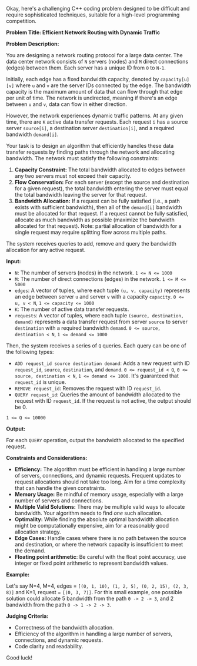 Okay, here's a challenging C++ coding problem designed to be difficult and require sophisticated techniques, suitable for a high-level programming competition.

**Problem Title: Efficient Network Routing with Dynamic Traffic**

**Problem Description:**

You are designing a network routing protocol for a large data center. The data center network consists of `N` servers (nodes) and `M` direct connections (edges) between them.  Each server has a unique ID from `0` to `N-1`.

Initially, each edge has a fixed bandwidth capacity, denoted by `capacity[u][v]` where `u` and `v` are the server IDs connected by the edge. The bandwidth capacity is the maximum amount of data that can flow through that edge per unit of time. The network is undirected, meaning if there's an edge between `u` and `v`, data can flow in either direction.

However, the network experiences dynamic traffic patterns. At any given time, there are `K` active data transfer requests. Each request `i` has a source server `source[i]`, a destination server `destination[i]`, and a required bandwidth `demand[i]`.

Your task is to design an algorithm that efficiently handles these data transfer requests by finding paths through the network and allocating bandwidth. The network must satisfy the following constraints:

1.  **Capacity Constraint:** The total bandwidth allocated to edges between any two servers must not exceed their capacity.
2.  **Flow Conservation:** For each server (except the source and destination for a given request), the total bandwidth entering the server must equal the total bandwidth leaving the server for that request.
3.  **Bandwidth Allocation:** If a request can be fully satisfied (i.e., a path exists with sufficient bandwidth), then all of the `demand[i]` bandwidth must be allocated for that request. If a request cannot be fully satisfied, allocate as much bandwidth as possible (maximize the bandwidth allocated for that request). Note: partial allocation of bandwidth for a single request may require splitting flow across multiple paths.

The system receives queries to add, remove and query the bandwidth allocation for any active request.

**Input:**

*   `N`: The number of servers (nodes) in the network.  `1 <= N <= 1000`
*   `M`: The number of direct connections (edges) in the network. `1 <= M <= 5000`
*   `edges`: A vector of tuples, where each tuple `(u, v, capacity)` represents an edge between server `u` and server `v` with a capacity `capacity`. `0 <= u, v < N`, `1 <= capacity <= 1000`
*   `K`: The number of active data transfer requests.
*   `requests`: A vector of tuples, where each tuple `(source, destination, demand)` represents a data transfer request from server `source` to server `destination` with a required bandwidth `demand`. `0 <= source, destination < N`, `1 <= demand <= 1000`

Then, the system receives a series of `Q` queries. Each query can be one of the following types:

*   `ADD request_id source destination demand`: Adds a new request with ID `request_id`, `source`, `destination`, and `demand`. `0 <= request_id < Q`, `0 <= source, destination < N`, `1 <= demand <= 1000`. It's guaranteed that `request_id` is unique.
*   `REMOVE request_id`: Removes the request with ID `request_id`.
*   `QUERY request_id`: Queries the amount of bandwidth allocated to the request with ID `request_id`.  If the request is not active, the output should be 0.

`1 <= Q <= 10000`

**Output:**

For each `QUERY` operation, output the bandwidth allocated to the specified request.

**Constraints and Considerations:**

*   **Efficiency:** The algorithm must be efficient in handling a large number of servers, connections, and dynamic requests. Frequent updates to request allocations should not take too long. Aim for a time complexity that can handle the given constraints.
*   **Memory Usage:** Be mindful of memory usage, especially with a large number of servers and connections.
*   **Multiple Valid Solutions:** There may be multiple valid ways to allocate bandwidth. Your algorithm needs to find *one* such allocation.
*   **Optimality:** While finding the absolute optimal bandwidth allocation might be computationally expensive, aim for a reasonably good allocation strategy.
*   **Edge Cases:** Handle cases where there is no path between the source and destination, or where the network capacity is insufficient to meet the demand.
*   **Floating point arithmetic**: Be careful with the float point accuracy, use integer or fixed point arithmetic to represent bandwidth values.

**Example:**

Let's say N=4, M=4, edges = `[(0, 1, 10), (1, 2, 5), (0, 2, 15), (2, 3, 8)]` and K=1, request = `[(0, 3, 7)]`.
For this small example, one possible solution could allocate 5 bandwidth from the path `0 -> 2 -> 3`, and 2 bandwidth from the path `0 -> 1 -> 2 -> 3`.

**Judging Criteria:**

*   Correctness of the bandwidth allocation.
*   Efficiency of the algorithm in handling a large number of servers, connections, and dynamic requests.
*   Code clarity and readability.

Good luck!
